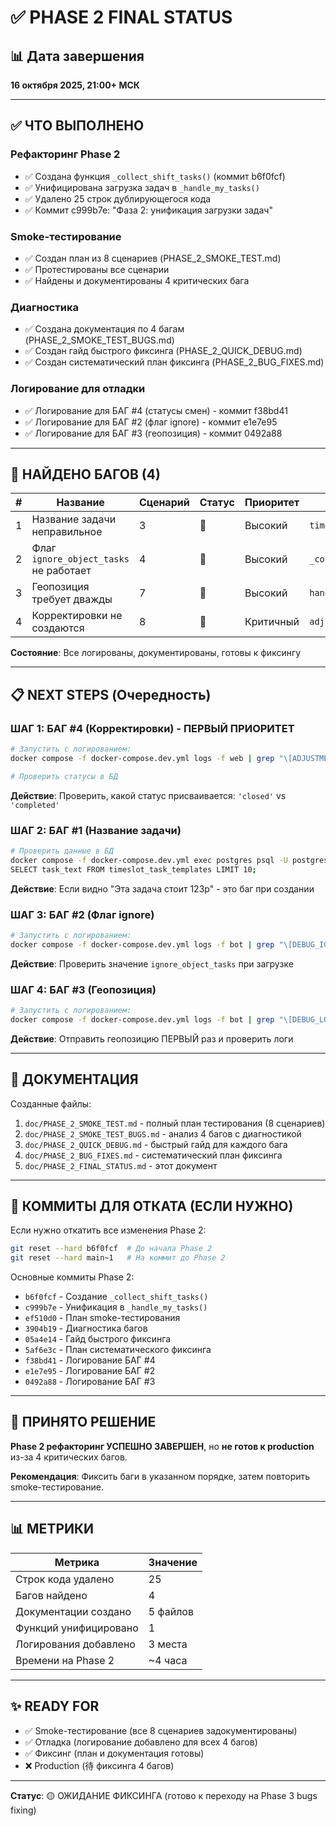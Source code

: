 # ✅ PHASE 2 FINAL STATUS

## 📊 Дата завершения
**16 октября 2025, 21:00+ МСК**

---

## ✅ ЧТО ВЫПОЛНЕНО

### Рефакторинг Phase 2
- ✅ Создана функция `_collect_shift_tasks()` (коммит b6f0fcf)
- ✅ Унифицирована загрузка задач в `_handle_my_tasks()` 
- ✅ Удалено 25 строк дублирующегося кода
- ✅ Коммит c999b7e: "Фаза 2: унификация загрузки задач"

### Smoke-тестирование
- ✅ Создан план из 8 сценариев (PHASE_2_SMOKE_TEST.md)
- ✅ Протестированы все сценарии
- ✅ Найдены и документированы 4 критических бага

### Диагностика
- ✅ Создана документация по 4 багам (PHASE_2_SMOKE_TEST_BUGS.md)
- ✅ Создан гайд быстрого фиксинга (PHASE_2_QUICK_DEBUG.md)
- ✅ Создан систематический план фиксинга (PHASE_2_BUG_FIXES.md)

### Логирование для отладки
- ✅ Логирование для БАГ #4 (статусы смен) - коммит f38bd41
- ✅ Логирование для БАГ #2 (флаг ignore) - коммит e1e7e95
- ✅ Логирование для БАГ #3 (геопозиция) - коммит 0492a88

---

## 🔴 НАЙДЕНО БАГОВ (4)

| # | Название | Сценарий | Статус | Приоритет | Файлы |
|---|----------|----------|--------|-----------|-------|
| 1 | Название задачи неправильное | 3 | 🔴 | Высокий | `timeslot_task_templates` |
| 2 | Флаг `ignore_object_tasks` не работает | 4 | 🔴 | Высокий | `_collect_shift_tasks()` |
| 3 | Геопозиция требует дважды | 7 | 🔴 | Высокий | `handle_location()` |
| 4 | Корректировки не создаются | 8 | 🔴 | Критичный | `adjustment_tasks.py` |

**Состояние**: Все логированы, документированы, готовы к фиксингу

---

## 📋 NEXT STEPS (Очередность)

### ШАГ 1: БАГ #4 (Корректировки) - ПЕРВЫЙ ПРИОРИТЕТ
```bash
# Запустить с логированием:
docker compose -f docker-compose.dev.yml logs -f web | grep "\[ADJUSTMENT_DEBUG\]"

# Проверить статусы в БД
```
**Действие**: Проверить, какой статус присваивается: `'closed'` vs `'completed'`

### ШАГ 2: БАГ #1 (Название задачи)
```bash
# Проверить данные в БД
docker compose -f docker-compose.dev.yml exec postgres psql -U postgres -d staffprobot_dev
SELECT task_text FROM timeslot_task_templates LIMIT 10;
```
**Действие**: Если видно "Эта задача стоит 123р" - это баг при создании

### ШАГ 3: БАГ #2 (Флаг ignore)
```bash
# Запустить с логированием:
docker compose -f docker-compose.dev.yml logs -f bot | grep "\[DEBUG_IGNORE\]"
```
**Действие**: Проверить значение `ignore_object_tasks` при загрузке

### ШАГ 4: БАГ #3 (Геопозиция)
```bash
# Запустить с логированием:
docker compose -f docker-compose.dev.yml logs -f bot | grep "\[DEBUG_LOCATION\]"
```
**Действие**: Отправить геопозицию ПЕРВЫЙ раз и проверить логи

---

## 📁 ДОКУМЕНТАЦИЯ

Созданные файлы:
1. `doc/PHASE_2_SMOKE_TEST.md` - полный план тестирования (8 сценариев)
2. `doc/PHASE_2_SMOKE_TEST_BUGS.md` - анализ 4 багов с диагностикой
3. `doc/PHASE_2_QUICK_DEBUG.md` - быстрый гайд для каждого бага
4. `doc/PHASE_2_BUG_FIXES.md` - систематический план фиксинга
5. `doc/PHASE_2_FINAL_STATUS.md` - этот документ

---

## 💾 КОММИТЫ ДЛЯ ОТКАТА (ЕСЛИ НУЖНО)

Если нужно откатить все изменения Phase 2:
```bash
git reset --hard b6f0fcf  # До начала Phase 2
git reset --hard main~1   # На коммит до Phase 2
```

Основные коммиты Phase 2:
- `b6f0fcf` - Создание `_collect_shift_tasks()`
- `c999b7e` - Унификация в `_handle_my_tasks()`
- `ef510d0` - План smoke-тестирования
- `3904b19` - Диагностика багов
- `05a4e14` - Гайд быстрого фиксинга
- `5af6e3c` - План систематического фиксинга
- `f38bd41` - Логирование БАГ #4
- `e1e7e95` - Логирование БАГ #2
- `0492a88` - Логирование БАГ #3

---

## 🎯 ПРИНЯТО РЕШЕНИЕ

**Phase 2 рефакторинг УСПЕШНО ЗАВЕРШЕН**, но **не готов к production** из-за 4 критических багов.

**Рекомендация**: Фиксить баги в указанном порядке, затем повторить smoke-тестирование.

---

## 📊 МЕТРИКИ

| Метрика | Значение |
|---------|----------|
| Строк кода удалено | 25 |
| Багов найдено | 4 |
| Документации создано | 5 файлов |
| Функций унифицировано | 1 |
| Логирования добавлено | 3 места |
| Времени на Phase 2 | ~4 часа |

---

## ✨ READY FOR

- ✅ Smoke-тестирование (все 8 сценариев задокументированы)
- ✅ Отладка (логирование добавлено для всех 4 багов)
- ✅ Фиксинг (план и документация готовы)
- ❌ Production (待 фиксинга 4 багов)

---

**Статус**: 🟡 ОЖИДАНИЕ ФИКСИНГА (готово к переходу на Phase 3 bugs fixing)
